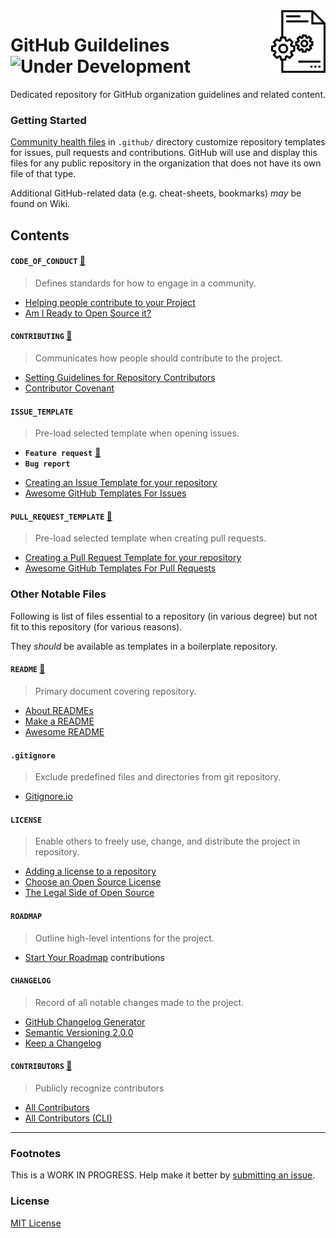 <img src="logo.png" align="right" height="100px"/>
<img align="right" width="0" height="100px" hspace="10"/>

# GitHub Guildelines ![Under Development](https://img.shields.io/badge/under-development-orange.svg)

Dedicated repository for GitHub organization guidelines and related content.


### Getting Started

[Community health files](https://help.github.com/en/articles/creating-a-default-community-health-file-for-your-organization) in `.github/` directory customize repository templates for issues, pull requests and contributions. GitHub will use and display this files for any public repository in the organization that does not have its own file of that type.

Additional GitHub-related data (e.g. cheat-sheets, bookmarks) _may_ be found on Wiki.


## Contents

#### `CODE_OF_CONDUCT` [:page_with_curl:](/.github/CODE_OF_CONDUCT.md)

> Defines standards for how to engage in a community.

* [Helping people contribute to your Project](https://help.github.com/articles/helping-people-contribute-to-your-project/)
* [Am I Ready to Open Source it?](https://gist.github.com/PurpleBooth/6f1ba788bf70fb501439#file-am-i-ready-to-open-source-this-md)


#### `CONTRIBUTING` [:page_with_curl:](/.github/CONTRIBUTING.md)

> Communicates how people should contribute to the project.

* [Setting Guidelines for Repository Contributors](https://help.github.com/articles/setting-guidelines-for-repository-contributors/)
* [Contributor Covenant](http://contributor-covenant.org/)


#### `ISSUE_TEMPLATE`

> Pre-load selected template when opening issues.

- **`Feature request`** [:page_with_curl:](/.github/ISSUE_TEMPLATE/feature_request.md)  
- **`Bug report`**

* [Creating an Issue Template for your repository](https://help.github.com/articles/creating-an-issue-template-for-your-repository/)
* [Awesome GitHub Templates For Issues](https://github.com/devspace/awesome-github-templates#bomb-templates-for-issues)


#### `PULL_REQUEST_TEMPLATE` [:page_with_curl:](/.github/PULL_REQUEST_TEMPLATE.md)

> Pre-load selected template when creating pull requests.

* [Creating a Pull Request Template for your repository](https://help.github.com/articles/creating-a-pull-request-template-for-your-repository/)
* [Awesome GitHub Templates For Pull Requests](https://github.com/devspace/awesome-github-templates#rocket-templates-for-pull-requests)


### Other Notable Files

Following is list of files essential to a repository (in various degree) but not fit to this repository (for various reasons).

They _should_ be available as templates in a boilerplate repository.

#### `README` [:page_with_curl:](/templates/README.md)

> Primary document covering repository.

* [About READMEs](https://help.github.com/en/articles/about-readmes)
* [Make a README](https://www.makeareadme.com/)
* [Awesome README](https://github.com/matiassingers/awesome-readme)


#### `.gitignore`

> Exclude predefined files and directories from git repository.

* [Gitignore.io](https://www.gitignore.io/)


#### `LICENSE`

> Enable others to freely use, change, and distribute the project in repository. 

* [Adding a license to a repository](https://help.github.com/en/articles/adding-a-license-to-a-repository)
* [Choose an Open Source License](https://choosealicense.com/)
* [The Legal Side of Open Source](https://opensource.guide/legal/)


#### `ROADMAP`

> Outline high-level intentions for the project.

* [Start Your Roadmap](https://mozilla.github.io/open-leadership-training-series/articles/opening-your-project/start-your-project-roadmap/)
contributions

#### `CHANGELOG`

> Record of all notable changes made to the project.

* [GitHub Changelog Generator](https://github.com/skywinder/github-changelog-generator)
* [Semantic Versioning 2.0.0](http://semver.org/)
* [Keep a Changelog](http://keepachangelog.com/)


#### `CONTRIBUTORS` [:page_with_curl:](/templates/CONTRIBUTORS.md)

> Publicly recognize contributors

* [All Contributors](https://github.com/kentcdodds/all-contributors/)
* [All Contributors (CLI)](https://github.com/jfmengels/all-contributors-cli)

---

### Footnotes

This is a WORK IN PROGRESS. Help make it better by [submitting an issue](https://github.com/haniravi/.github/issues/new).

### License

[MIT License](/LICENSE)
